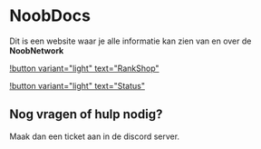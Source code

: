 # NoobDocs

Dit is een website waar je alle informatie kan zien van en over de **NoobNetwork**

[!button variant="light" text="RankShop"](https://shop.noobnetwork.nl)                                          

[!button variant="light" text="Status"](status.md)

Nog vragen of hulp nodig?
- 
Maak dan een ticket aan in de discord server.
